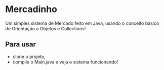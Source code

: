 # Mercadinho

Um simples sistema de Mercado feito em Java, usando o conceito básico de Orientação a Objetos e Collections!

## Para usar

* clone o projeto,
* compile o Main.java e veja o sistema funcionando!